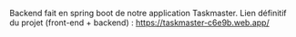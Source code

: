 Backend fait en spring boot de notre application Taskmaster. Lien définitif du projet (front-end + backend) : https://taskmaster-c6e9b.web.app/
